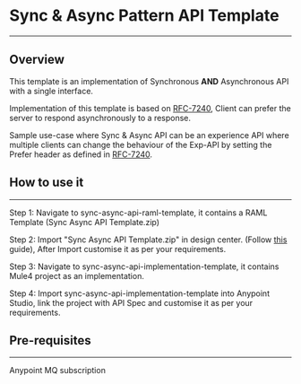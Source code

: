 # Sync & Async Pattern API Template

------

## Overview

This template is an implementation of Synchronous **AND** Asynchronous API with a single interface.

Implementation of this template is based on [RFC-7240](https://datatracker.ietf.org/doc/html/rfc7240#section-4.1), Client can prefer the server to respond asynchronously to a response.

Sample use-case where Sync & Async API can be an experience API where multiple clients can change the behaviour of the Exp-API by setting the Prefer header as defined in [RFC-7240](https://datatracker.ietf.org/doc/html/rfc7240#section-4.1).


## How to use it

------

Step 1: Navigate to sync-async-api-raml-template, it contains a RAML Template (Sync Async API Template.zip)

Step 2: Import "Sync Async API Template.zip" in design center. (Follow [this](https://docs.mulesoft.com/design-center/design-import-files#procedure) guide), After Import customise it as per your requirements.

Step 3: Navigate to sync-async-api-implementation-template, it contains Mule4 project as an implementation.

Step 4: Import sync-async-api-implementation-template into Anypoint Studio, link the project with API Spec and customise it as per your requirements.

## Pre-requisites

------

 Anypoint MQ subscription  
